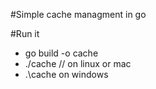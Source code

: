 #Simple cache managment in go

#Run it

- go build -o cache
- ./cache // on linux or mac
- .\cache on windows